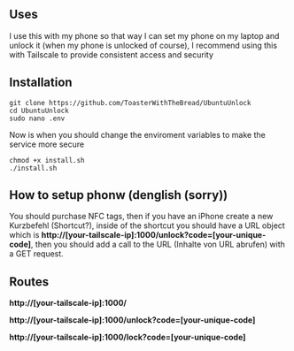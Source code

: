 ## Uses
I use this with my phone so that way I can set my phone on my laptop and unlock it (when my phone is unlocked of course), I recommend using this with Tailscale to provide consistent access and security

## Installation
```
git clone https://github.com/ToasterWithTheBread/UbuntuUnlock
cd UbuntuUnlock
sudo nano .env
```

Now is when you should change the enviroment variables to make the service more secure

```
chmod +x install.sh
./install.sh
```

## How to setup phonw (denglish (sorry))
You should purchase NFC tags, then if you have an iPhone create a new Kurzbefehl (Shortcut?), inside of the shortcut you should have a URL object which is **http://[your-tailscale-ip]:1000/unlock?code=[your-unique-code]**,
then you should add a call to the URL (Inhalte von URL abrufen) with a GET request.

## Routes
**http://[your-tailscale-ip]:1000/**

**http://[your-tailscale-ip]:1000/unlock?code=[your-unique-code]**

**http://[your-tailscale-ip]:1000/lock?code=[your-unique-code]**
